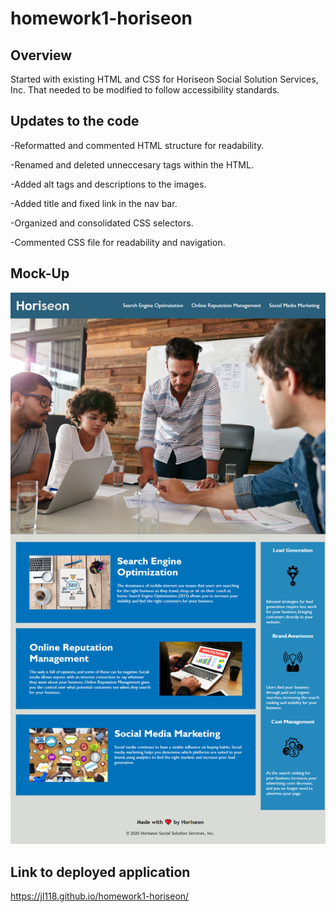 # homework1-horiseon

## Overview

Started with existing HTML and CSS for Horiseon Social Solution Services, Inc. That needed to be modified to follow accessibility standards.

## Updates to the code

-Reformatted and commented HTML structure for readability. 

-Renamed and deleted unneccesary tags within the HTML.

-Added alt tags and descriptions to the images. 

-Added title and fixed link in the nav bar.

-Organized and consolidated CSS selectors.

-Commented CSS file for readability and navigation.

## Mock-Up

![Horiseon Mock Up Screenshot](assets/images/jl118.github.io_homework1-horiseon_.png)

## Link to deployed application

https://jl118.github.io/homework1-horiseon/